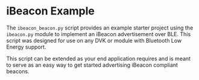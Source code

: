 # iBeacon Example

The `ibeacon_beacon.py` script provides an example starter project using the `ibeacon.py` module to implement an iBeacon advertisement over BLE. This script was designed for use on any DVK or module with Bluetooth Low Energy support.

This script can be extended as your end application requires and is meant to serve as an easy way to get started advertising iBeacon compliant beacons.
